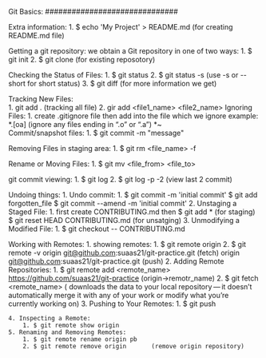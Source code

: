 Git Basics:
##############################

Extra information:
    1. $ echo 'My Project' > README.md (for creating README.md file)

Getting a git repository:
    we obtain a Git repository in one of two ways:
    1. $ git init 
    2. $ git clone <url>  (for existing reposotory)

Checking the Status of Files:
    1. $ git status 
    2. $ git status -s (use -s or --short for short status)
    3. $ git diff (for more information we get)

Tracking New Files:   
    1. git add .  (tracking all file)
    2. gir add <file1_name> <file2_name>
Ignoring Files:
    1. create .gitignore file then add into the file which we ignore
        example:
        *.[oa]   (ignore any files ending in “.o” or “.a”)
        *~         
Commit/snapshot files:
    1. $ git commit -m "message"

Removing Files in staging area:
    1. $ git rm <file_name> -f

Rename or Moving Files:
    1. $ git mv <file_from> <file_to>

git commit viewing:
    1. $ git log
    2.  $ git log -p -2 (view last 2 commit)

Undoing things:
    1. Undo commit:
        1. $ git commit -m 'initial commit'
           $ git add forgotten_file
           $ git commit --amend -m 'initial commit'
    2. Unstaging a Staged File:
        1. first create CONTRIBUTING.md then
            $ git add *                         (for staging)
            $ git reset HEAD CONTRIBUTING.md     (for unsatging)
    3. Unmodifying a Modified File:
        1. $ git checkout -- CONTRIBUTING.md

Working with Remotes:
    1. showing remotes:
        1. $ git remote
                origin 
        2. $ git remote -v
                origin  git@github.com:suaas21/git-practice.git (fetch)
                origin  git@github.com:suaas21/git-practice.git (push)
    2. Adding Remote Repositories:
        1. $ git remote add <remote_name> https://github.com/suaas21/git-practice (origin->remotr_name)
        2. $ git fetch <remote_name> ( downloads the data to your local repository — it doesn’t automatically merge it                                  with any of your work or modify what you’re currently working on)
    3. Pushing to Your Remotes:
        1. $ git push <remote> <branch>
    
    4. Inspecting a Remote:
        1. $ git remote show origin
    5. Renaming and Removing Remotes:
        1. $ git remote rename origin pb
        2. $ git remote remove origin       (remove origin repository)





